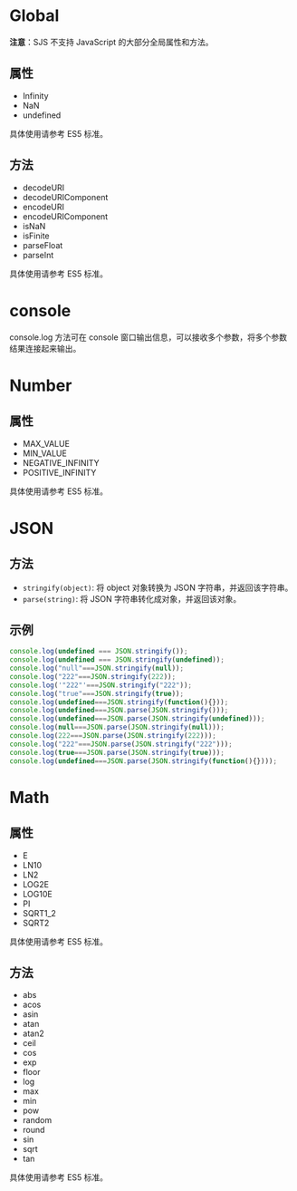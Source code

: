 # Global

**注意**：SJS 不支持 JavaScript 的大部分全局属性和方法。

## 属性

- Infinity
- NaN
- undefined

具体使用请参考 ES5 标准。

## 方法

- decodeURI
- decodeURIComponent
- encodeURI
- encodeURIComponent
- isNaN
- isFinite
- parseFloat
- parseInt

具体使用请参考 ES5 标准。

# console

console.log 方法可在 console 窗口输出信息，可以接收多个参数，将多个参数结果连接起来输出。


# Number

## 属性

- MAX_VALUE
- MIN_VALUE
- NEGATIVE_INFINITY
- POSITIVE_INFINITY

具体使用请参考 ES5 标准。

# JSON

## 方法

- `stringify(object)`: 将 object 对象转换为 JSON 字符串，并返回该字符串。
- `parse(string)`: 将 JSON 字符串转化成对象，并返回该对象。

## 示例

```javascript
console.log(undefined === JSON.stringify());
console.log(undefined === JSON.stringify(undefined));
console.log("null"===JSON.stringify(null));
console.log("222"===JSON.stringify(222));
console.log('"222"'===JSON.stringify("222"));
console.log("true"===JSON.stringify(true));
console.log(undefined===JSON.stringify(function(){}));
console.log(undefined===JSON.parse(JSON.stringify()));
console.log(undefined===JSON.parse(JSON.stringify(undefined)));
console.log(null===JSON.parse(JSON.stringify(null)));
console.log(222===JSON.parse(JSON.stringify(222)));
console.log("222"===JSON.parse(JSON.stringify("222")));
console.log(true===JSON.parse(JSON.stringify(true)));
console.log(undefined===JSON.parse(JSON.stringify(function(){})));
```

# Math

## 属性

- E
- LN10
- LN2
- LOG2E
- LOG10E
- PI
- SQRT1_2
- SQRT2

具体使用请参考 ES5 标准。

## 方法

- abs
- acos
- asin
- atan
- atan2
- ceil
- cos
- exp
- floor
- log
- max
- min
- pow
- random
- round
- sin
- sqrt
- tan

具体使用请参考 ES5 标准。
